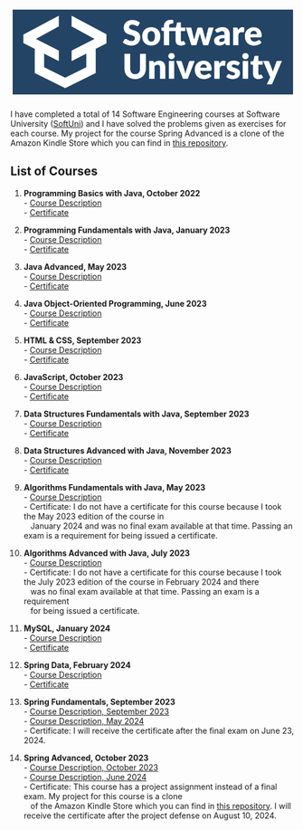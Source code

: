 <h1 align="center"><img src="software-university-logo.png" height="150"/></h1>

I have completed a total of 14 Software Engineering courses at Software University ([SoftUni](https://softuni.bg/)) and I have solved the problems given as exercises for each course. My project for the course Spring Advanced is a clone of the Amazon Kindle Store which you can find in [this repository](https://github.com/lubomir-m/Amazon-Kindle-Store).

## List of Courses

1. **Programming Basics with Java, October 2022**
   <br>- [Course Description](https://softuni.bg/trainings/3872/programming-basics-with-java-october-2022)
   <br>- [Certificate](https://softuni.bg/certificates/details/147446/af788b6d)

2. **Programming Fundamentals with Java, January 2023**
   <br>- [Course Description](https://softuni.bg/trainings/3951/programming-fundamentals-with-java-january-2023)
   <br>- [Certificate](https://softuni.bg/certificates/details/167501/87fe68c8)

3. **Java Advanced, May 2023**
   <br>- [Course Description](https://softuni.bg/trainings/4100/java-advanced-may-2023)
   <br>- [Certificate](https://softuni.bg/certificates/details/174511/3cf345dc)

4. **Java Object-Oriented Programming, June 2023**
   <br>- [Course Description](https://softuni.bg/trainings/4101/java-oop-june-2023)
   <br>- [Certificate](https://softuni.bg/certificates/details/181402/05619b07)

5. **HTML & CSS, September 2023**
   <br>- [Course Description](https://softuni.bg/trainings/4239/html-and-css-september-2023)
   <br>- [Certificate](https://softuni.bg/certificates/details/190675/71e842f5)

6. **JavaScript, October 2023**
   <br>- [Course Description](https://softuni.bg/trainings/4240/js-front-end-october-2023)
   <br>- [Certificate](https://softuni.bg/certificates/details/199093/da836119)

7. **Data Structures Fundamentals with Java, September 2023**
   <br>- [Course Description](https://softuni.bg/trainings/4275/data-structures-fundamentals-with-java-september-2023)
   <br>- [Certificate](https://softuni.bg/certificates/details/185535/fb0c95a7)

8. **Data Structures Advanced with Java, November 2023**
   <br>- [Course Description](https://softuni.bg/trainings/4276/data-structures-advanced-with-java-november-2023)
   <br>- [Certificate](https://softuni.bg/certificates/details/195547/e9c26f28)

9. **Algorithms Fundamentals with Java, May 2023**
   <br>- [Course Description](https://softuni.bg/trainings/4176/algorithms-fundamentals-with-java-may-2023)
   <br>- Certificate: I do not have a certificate for this course because I took the May 2023 edition of the course in
   <br>&nbsp;&nbsp;   January 2024 and was no final exam available at that time. Passing an exam is a requirement for being issued a certificate.

11. **Algorithms Advanced with Java, July 2023**
    <br>- [Course Description](https://softuni.bg/trainings/4179/algorithms-advanced-with-java-july-2023)
    <br>- Certificate: I do not have a certificate for this course because I took the July 2023 edition of the course in February 2024 and there
    <br>&nbsp;&nbsp;   was no final exam available at that time. Passing an exam is a requirement
    <br>&nbsp;&nbsp;   for being issued a certificate.

12. **MySQL, January 2024**
    <br>- [Course Description](https://softuni.bg/trainings/4365/mysql-january-2024)
    <br>- [Certificate](https://softuni.bg/certificates/details/202745/c57d40c1)

13. **Spring Data, February 2024**
    <br>- [Course Description](https://softuni.bg/trainings/4366/spring-data-february-2024)
    <br>- [Certificate](https://softuni.bg/certificates/details/209318/10bb7004)

14. **Spring Fundamentals, September 2023**
    <br>- [Course Description, September 2023](https://softuni.bg/trainings/4235/spring-fundamentals-september-2023)
    <br>- [Course Description, May 2024](https://softuni.bg/trainings/4530/spring-fundamentals-may-2024)
    <br>- Certificate: I will receive the certificate after the final exam on June 23, 2024.

15. **Spring Advanced, October 2023**
    <br>- [Course Description, October 2023](https://softuni.bg/trainings/4236/spring-advanced-october-2023)
    <br>- [Course Description, June 2024](https://softuni.bg/trainings/4532/spring-advanced-june-2024)
    <br>- Certificate: This course has a project assignment instead of a final exam. My project for this course is a clone
    <br>&nbsp;&nbsp;   of the Amazon Kindle Store which you can find in [this repository](https://github.com/lubomir-m/Amazon-Kindle-Store). I will receive the certificate after the project defense on August 10, 2024.


